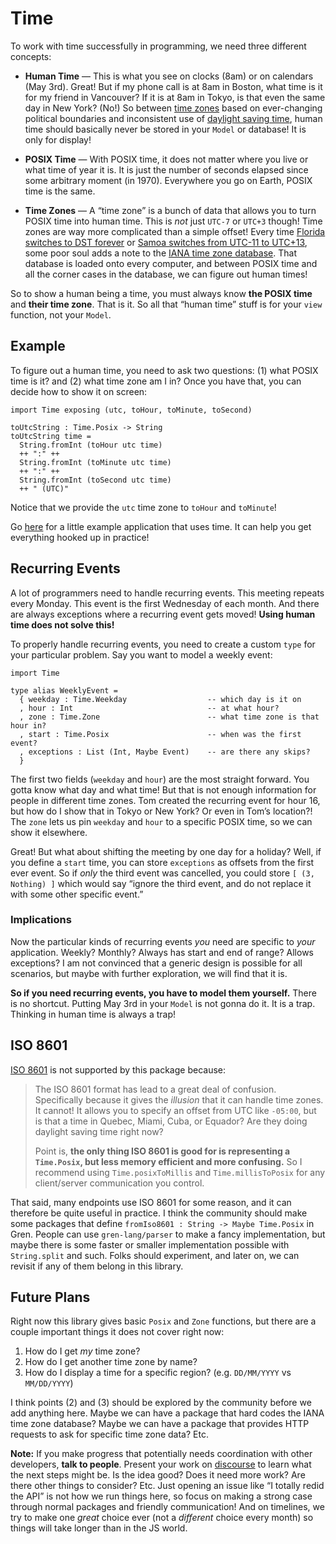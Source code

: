 # Time

To work with time successfully in programming, we need three different concepts:

- **Human Time** &mdash; This is what you see on clocks (8am) or on calendars (May 3rd). Great! But if my phone call is at 8am in Boston, what time is it for my friend in Vancouver? If it is at 8am in Tokyo, is that even the same day in New York? (No!) So between [time zones][tz] based on ever-changing political boundaries and inconsistent use of [daylight saving time][dst], human time should basically never be stored in your `Model` or database! It is only for display!

- **POSIX Time** &mdash; With POSIX time, it does not matter where you live or what time of year it is. It is just the number of seconds elapsed since some arbitrary moment (in 1970). Everywhere you go on Earth, POSIX time is the same.

- **Time Zones** &mdash; A “time zone” is a bunch of data that allows you to turn POSIX time into human time. This is _not_ just `UTC-7` or `UTC+3` though! Time zones are way more complicated than a simple offset! Every time [Florida switches to DST forever][florida] or [Samoa switches from UTC-11 to UTC+13][samoa], some poor soul adds a note to the [IANA time zone database][iana]. That database is loaded onto every computer, and between POSIX time and all the corner cases in the database, we can figure out human times!

[tz]: https://en.wikipedia.org/wiki/Time_zone
[dst]: https://en.wikipedia.org/wiki/Daylight_saving_time
[iana]: https://en.wikipedia.org/wiki/IANA_time_zone_database
[samoa]: https://en.wikipedia.org/wiki/Time_in_Samoa
[florida]: https://www.npr.org/sections/thetwo-way/2018/03/08/591925587/

So to show a human being a time, you must always know **the POSIX time** and **their time zone**. That is it. So all that “human time” stuff is for your `view` function, not your `Model`.


## Example

To figure out a human time, you need to ask two questions: (1) what POSIX time is it? and (2) what time zone am I in? Once you have that, you can decide how to show it on screen:

```gren
import Time exposing (utc, toHour, toMinute, toSecond)

toUtcString : Time.Posix -> String
toUtcString time =
  String.fromInt (toHour utc time)
  ++ ":" ++
  String.fromInt (toMinute utc time)
  ++ ":" ++
  String.fromInt (toSecond utc time)
  ++ " (UTC)"
```

Notice that we provide the `utc` time zone to `toHour` and `toMinute`!

Go [here](https://gren-lang.org/examples/time) for a little example application that uses time. It can help you get everything hooked up in practice!


## Recurring Events

A lot of programmers need to handle recurring events. This meeting repeats every Monday. This event is the first Wednesday of each month. And there are always exceptions where a recurring event gets moved! **Using human time does not solve this!**

To properly handle recurring events, you need to create a custom `type` for your particular problem. Say you want to model a weekly event:

```gren
import Time

type alias WeeklyEvent =
  { weekday : Time.Weekday                  -- which day is it on
  , hour : Int                              -- at what hour?
  , zone : Time.Zone                        -- what time zone is that hour in?
  , start : Time.Posix                      -- when was the first event?
  , exceptions : List (Int, Maybe Event)    -- are there any skips?
  }
```

The first two fields (`weekday` and `hour`) are the most straight forward. You gotta know what day and what time! But that is not enough information for people in different time zones. Tom created the recurring event for hour 16, but how do I show that in Tokyo or New York? Or even in Tom’s location?! The `zone` lets us pin `weekday` and `hour` to a specific POSIX time, so we can show it elsewhere.

Great! But what about shifting the meeting by one day for a holiday? Well, if you define a `start` time, you can store `exceptions` as offsets from the first ever event. So if _only_ the third event was cancelled, you could store `[ (3, Nothing) ]` which would say “ignore the third event, and do not replace it with some other specific event.”

### Implications

Now the particular kinds of recurring events _you_ need are specific to _your_ application. Weekly? Monthly? Always has start and end of range? Allows exceptions? I am not convinced that a generic design is possible for all scenarios, but maybe with further exploration, we will find that it is.

**So if you need recurring events, you have to model them yourself.** There is no shortcut. Putting May 3rd in your `Model` is not gonna do it. It is a trap. Thinking in human time is always a trap!


## ISO 8601

[ISO 8601][8601] is not supported by this package because:

> The ISO 8601 format has lead to a great deal of confusion. Specifically because it gives the _illusion_ that it can handle time zones. It cannot! It allows you to specify an offset from UTC like `-05:00`, but is that a time in Quebec, Miami, Cuba, or Equador? Are they doing daylight saving time right now?
>
> Point is, **the only thing ISO 8601 is good for is representing a `Time.Posix`, but less memory efficient and more confusing.** So I recommend using `Time.posixToMillis` and `Time.millisToPosix` for any client/server communication you control.

That said, many endpoints use ISO 8601 for some reason, and it can therefore be quite useful in practice. I think the community should make some packages that define `fromIso8601 : String -> Maybe Time.Posix` in Gren. People can use `gren-lang/parser` to make a fancy implementation, but maybe there is some faster or smaller implementation possible with `String.split` and such. Folks should experiment, and later on, we can revisit if any of them belong in this library.

[8601]: https://en.wikipedia.org/wiki/ISO_8601


## Future Plans

Right now this library gives basic `Posix` and `Zone` functions, but there are a couple important things it does not cover right now:

  1. How do I get _my_ time zone?
  2. How do I get another time zone by name?
  3. How do I display a time for a specific region? (e.g. `DD/MM/YYYY` vs `MM/DD/YYYY`)

I think points (2) and (3) should be explored by the community before we add anything here. Maybe we can have a package that hard codes the IANA time zone database? Maybe we can have a package that provides HTTP requests to ask for specific time zone data? Etc.

**Note:** If you make progress that potentially needs coordination with other developers, **talk to people**. Present your work on [discourse](https://discourse.gren-lang.org/) to learn what the next steps might be. Is the idea good? Does it need more work? Are there other things to consider? Etc. Just opening an issue like “I totally redid the API” is not how we run things here, so focus on making a strong case through normal packages and friendly communication! And on timelines, we try to make one _great_ choice ever (not a _different_ choice every month) so things will take longer than in the JS world.
